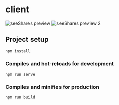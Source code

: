 # client

<!-- <p align="center"> -->
  <image src="https://github.com/alexgyllos/files/blob/master/seeSharesPreview.png" alt="seeShares preview">
  <image src="https://github.com/alexgyllos/files/blob/master/seeShares%20preview2.png" alt="seeShares preview 2">
<!-- </p> -->

## Project setup
```
npm install
```

### Compiles and hot-reloads for development
```
npm run serve
```

### Compiles and minifies for production
```
npm run build
```
